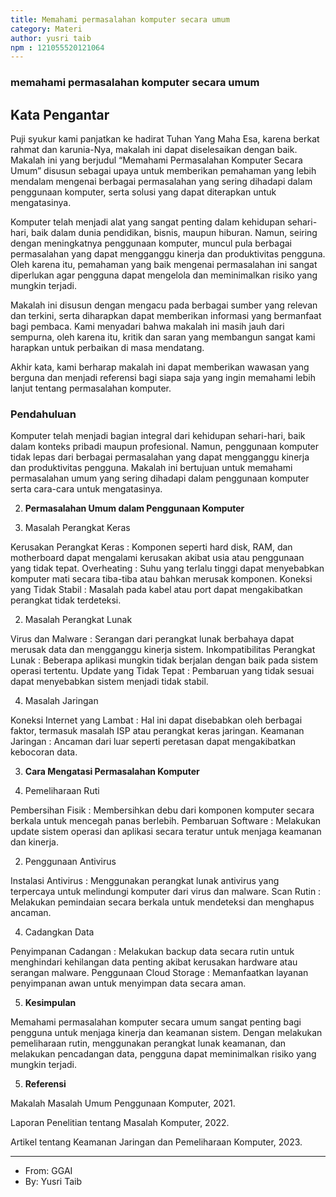 ```yaml
---
title: Memahami permasalahan komputer secara umum
category: Materi
author: yusri taib
npm : 121055520121064
---
```


### memahami permasalahan komputer secara umum

## Kata Pengantar

Puji syukur kami panjatkan ke hadirat Tuhan Yang Maha Esa, karena berkat rahmat dan karunia-Nya, makalah ini dapat diselesaikan dengan baik. Makalah ini yang berjudul “Memahami Permasalahan Komputer Secara Umum” disusun sebagai upaya untuk memberikan pemahaman yang lebih mendalam mengenai berbagai permasalahan yang sering dihadapi dalam penggunaan komputer, serta solusi yang dapat diterapkan untuk mengatasinya.

Komputer telah menjadi alat yang sangat penting dalam kehidupan sehari-hari, baik dalam dunia pendidikan, bisnis, maupun hiburan. Namun, seiring dengan meningkatnya penggunaan komputer, muncul pula berbagai permasalahan yang dapat mengganggu kinerja dan produktivitas pengguna. Oleh karena itu, pemahaman yang baik mengenai permasalahan ini sangat diperlukan agar pengguna dapat mengelola dan meminimalkan risiko yang mungkin terjadi.

Makalah ini disusun dengan mengacu pada berbagai sumber yang relevan dan terkini, serta diharapkan dapat memberikan informasi yang bermanfaat bagi pembaca. Kami menyadari bahwa makalah ini masih jauh dari sempurna, oleh karena itu, kritik dan saran yang membangun sangat kami harapkan untuk perbaikan di masa mendatang.

Akhir kata, kami berharap makalah ini dapat memberikan wawasan yang berguna dan menjadi referensi bagi siapa saja yang ingin memahami lebih lanjut tentang permasalahan komputer.

### Pendahuluan

Komputer telah menjadi bagian integral dari kehidupan sehari-hari, baik dalam konteks pribadi maupun profesional. Namun, penggunaan komputer tidak lepas dari berbagai permasalahan yang dapat mengganggu kinerja dan produktivitas pengguna. Makalah ini bertujuan untuk memahami permasalahan umum yang sering dihadapi dalam penggunaan komputer serta cara-cara untuk mengatasinya.  

2. **Permasalahan Umum dalam Penggunaan Komputer**

1. Masalah Perangkat Keras
      
Kerusakan Perangkat Keras : Komponen seperti hard disk, RAM, dan motherboard dapat mengalami kerusakan akibat usia atau penggunaan yang tidak tepat.
Overheating : Suhu yang terlalu tinggi dapat menyebabkan komputer mati secara tiba-tiba atau bahkan merusak komponen.
Koneksi yang Tidak Stabil : Masalah pada kabel atau port dapat mengakibatkan perangkat tidak terdeteksi.

2. Masalah Perangkat Lunak
   
Virus dan Malware : Serangan dari perangkat lunak berbahaya dapat merusak data dan mengganggu kinerja sistem.
Inkompatibilitas Perangkat Lunak : Beberapa aplikasi mungkin tidak berjalan dengan baik pada sistem operasi tertentu.
Update yang Tidak Tepat : Pembaruan yang tidak sesuai dapat menyebabkan sistem menjadi tidak stabil.

4. Masalah Jaringan
   
Koneksi Internet yang Lambat : Hal ini dapat disebabkan oleh berbagai faktor, termasuk masalah ISP atau perangkat keras jaringan.
Keamanan Jaringan : Ancaman dari luar seperti peretasan dapat mengakibatkan kebocoran data.

3. **Cara Mengatasi Permasalahan Komputer**

 1. Pemeliharaan Ruti
       
Pembersihan Fisik : Membersihkan debu dari komponen komputer secara berkala untuk mencegah panas berlebih.
Pembaruan Software : Melakukan update sistem operasi dan aplikasi secara teratur untuk menjaga keamanan dan kinerja.

2. Penggunaan Antivirus
   
Instalasi Antivirus : Menggunakan perangkat lunak antivirus yang terpercaya untuk melindungi komputer dari virus dan malware.
Scan Rutin : Melakukan pemindaian secara berkala untuk mendeteksi dan menghapus ancaman.

4. Cadangkan Data
   
Penyimpanan Cadangan : Melakukan backup data secara rutin untuk menghindari kehilangan data penting akibat kerusakan hardware atau serangan malware.
Penggunaan Cloud Storage : Memanfaatkan layanan penyimpanan awan untuk menyimpan data secara aman.

5. **Kesimpulan**
   
 Memahami permasalahan komputer secara umum sangat penting bagi pengguna untuk menjaga kinerja dan keamanan sistem. Dengan melakukan pemeliharaan rutin, menggunakan perangkat lunak keamanan, dan melakukan pencadangan data, pengguna dapat meminimalkan risiko yang mungkin terjadi.  

5. **Referensi**
   
Makalah Masalah Umum Penggunaan Komputer, 2021.

Laporan Penelitian tentang Masalah Komputer, 2022.

Artikel tentang Keamanan Jaringan dan Pemeliharaan Komputer, 2023.

  

---
- From: GGAI
- By: Yusri Taib

